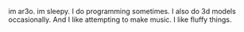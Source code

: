 im ar3o. im sleepy. 
I do programming sometimes.
I also do 3d models occasionally.
And I like attempting to make music.
I like fluffy things.
